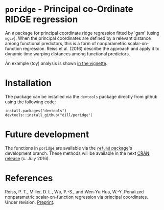 `poridge` - Principal co-Ordinate RIDGE regression
==================================================

An `R` package for principal coordinate ridge regression fitted by 'gam' (using `mgcv`). When the principal coordinates are defined by a relevant distance among functional predictors, this is a form of nonparametric scalar-on-function regression. Reiss et al. (2016) describe the approach and apply it to dynamic time warping distances among functional predictors.

An example (toy) analysis is shown [in the vignette](https://github.com/dill/poridge/blob/master/vignettes/PCoRR-vignette.pdf).

# Installation

The package can be installed via the `devtools` package directly from github using the following code:

```{r}
install.packages("devtools")
devtools::install_github("dill/poridge")
```

# Future development

The functions in `poridge` are available via the [`refund` package](https://github.com/refunders/refund)'s development branch. These methods will be available in the next [CRAN release](http://cran.r-project.org/package=refund) (c. July 2016).


# References

Reiss, P. T., Miller, D. L., Wu, P.-S., and Wen-Yu Hua, W.-Y. Penalized nonparametric scalar-on-function regression via principal coordinates. Under revision. [Preprint](https://works.bepress.com/phil_reiss/42/).

